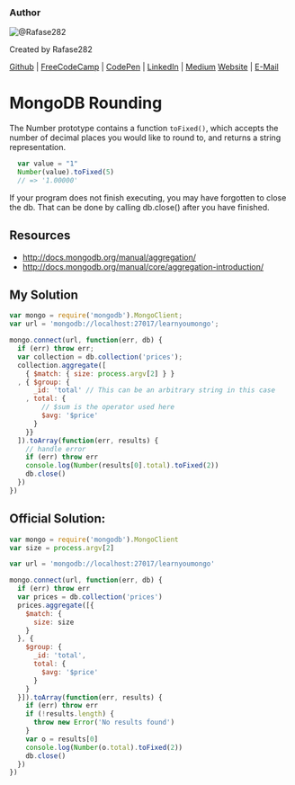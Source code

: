 ### Author

![@Rafase282](https://avatars0.githubusercontent.com/Rafase282?&s=128)

Created by Rafase282

[Github](https://github.com/Rafase282) | [FreeCodeCamp](http://www.freecodecamp.com/rafase282) | [CodePen](http://codepen.io/Rafase282/) | [LinkedIn](https://www.linkedin.com/in/rafase282) | [Medium](https://medium.com/@Rafase282) [Website](https://rafase282.github.io/) | [E-Mail](mailto:rafase282@gmail.com)

# MongoDB Rounding

The Number prototype contains a function `toFixed()`, which accepts the number of decimal places you would like to round to, and returns a string representation.

```javascript
  var value = "1"
  Number(value).toFixed(5)
  // => '1.00000'
```

If your program does not finish executing, you may have forgotten to close the db. That can be done by calling db.close() after you have finished.

## Resources

- <http://docs.mongodb.org/manual/aggregation/>
- <http://docs.mongodb.org/manual/core/aggregation-introduction/>

## My Solution

```javascript
var mongo = require('mongodb').MongoClient;
var url = 'mongodb://localhost:27017/learnyoumongo';

mongo.connect(url, function(err, db) {
  if (err) throw err;
  var collection = db.collection('prices');
  collection.aggregate([
    { $match: { size: process.argv[2] } }
  , { $group: {
      _id: 'total' // This can be an arbitrary string in this case
    , total: {
        // $sum is the operator used here
        $avg: '$price'
      }
    }}
  ]).toArray(function(err, results) {
    // handle error
    if (err) throw err
    console.log(Number(results[0].total).toFixed(2))
    db.close()
  })
})
```

## Official Solution:

```javascript
var mongo = require('mongodb').MongoClient
var size = process.argv[2]

var url = 'mongodb://localhost:27017/learnyoumongo'

mongo.connect(url, function(err, db) {
  if (err) throw err
  var prices = db.collection('prices')
  prices.aggregate([{
    $match: {
      size: size
    }
  }, {
    $group: {
      _id: 'total',
      total: {
        $avg: '$price'
      }
    }
  }]).toArray(function(err, results) {
    if (err) throw err
    if (!results.length) {
      throw new Error('No results found')
    }
    var o = results[0]
    console.log(Number(o.total).toFixed(2))
    db.close()
  })
})
```
